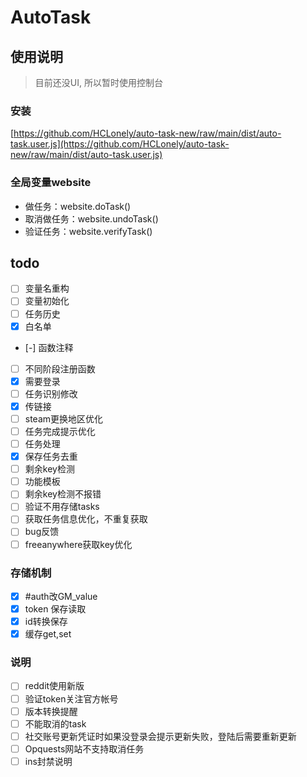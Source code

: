 # AutoTask

## 使用说明

> 目前还没UI, 所以暂时使用控制台

### 安装

[https://github.com/HCLonely/auto-task-new/raw/main/dist/auto-task.user.js](https://github.com/HCLonely/auto-task-new/raw/main/dist/auto-task.user.js)

### 全局变量website

- 做任务：website.doTask()
- 取消做任务：website.undoTask()
- 验证任务：website.verifyTask()

## todo

- [ ] 变量名重构
- [ ] 变量初始化
- [ ] 任务历史
- [x] 白名单
- [-] 函数注释
- [ ] 不同阶段注册函数
- [x] 需要登录
- [ ] 任务识别修改
- [x] 传链接
- [ ] steam更换地区优化
- [ ] 任务完成提示优化
- [ ] 任务处理
- [x] 保存任务去重
- [ ] 剩余key检测
- [ ] 功能模板
- [ ] 剩余key检测不报错
- [ ] 验证不用存储tasks
- [ ] 获取任务信息优化，不重复获取
- [ ] bug反馈
- [ ] freeanywhere获取key优化

### 存储机制

- [x] #auth改GM_value
- [x] token 保存读取
- [x] id转换保存
- [x] 缓存get,set

### 说明

- [ ] reddit使用新版
- [ ] 验证token关注官方帐号
- [ ] 版本转换提醒
- [ ] 不能取消的task
- [ ] 社交账号更新凭证时如果没登录会提示更新失败，登陆后需要重新更新
- [ ] Opquests网站不支持取消任务
- [ ] ins封禁说明
